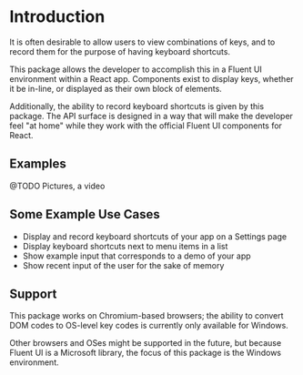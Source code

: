 # Introduction

It is often desirable to allow users to view combinations of keys, and to record them for the purpose of having keyboard shortcuts.

This package allows the developer to accomplish this in a Fluent UI environment within a React app.  Components exist to display keys, whether it be in-line, or displayed as their own block of elements.

Additionally, the ability to record keyboard shortcuts is given by this package.
The API surface is designed in a way that will make the developer feel "at home" while they work with the official Fluent UI components for React.

## Examples

@TODO Pictures, a video

## Some Example Use Cases

* Display and record keyboard shortcuts of your app on a Settings page
* Display keyboard shortcuts next to menu items in a list
* Show example input that corresponds to a demo of your app
* Show recent input of the user for the sake of memory

## Support

This package works on Chromium-based browsers; the ability to convert DOM codes to OS-level key codes is currently only available for Windows.

Other browsers and OSes might be supported in the future, but because Fluent UI is a Microsoft library, the focus of this package is the Windows environment.